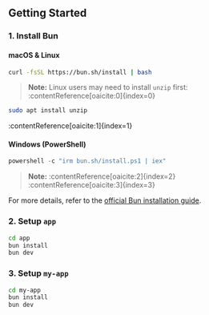 ## Getting Started

### 1. Install Bun

#### macOS & Linux

```bash
curl -fsSL https://bun.sh/install | bash
```

> **Note:** Linux users may need to install `unzip` first:&#8203;:contentReference[oaicite:0]{index=0}

```bash
sudo apt install unzip
```

:contentReference[oaicite:1]{index=1}

#### Windows (PowerShell)

```powershell
powershell -c "irm bun.sh/install.ps1 | iex"
```

> **Note:** :contentReference[oaicite:2]{index=2}&#8203;:contentReference[oaicite:3]{index=3}

For more details, refer to the [official Bun installation guide](https://bun.sh/docs/installation).

### 2. Setup `app`

```bash
cd app
bun install
bun dev
```

### 3. Setup `my-app`

```bash
cd my-app
bun install
bun dev
```
